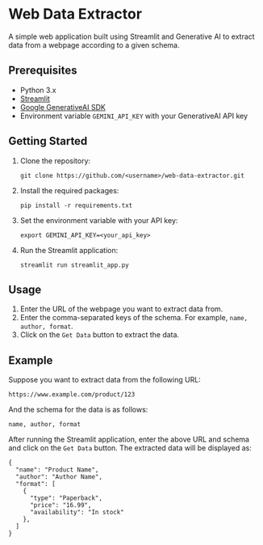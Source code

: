  Web Data Extractor
===============

A simple web application built using Streamlit and Generative AI to extract data from a webpage according to a given schema.

Prerequisites
-------------

* Python 3.x
* [Streamlit](https://streamlit.io/)
* [Google GenerativeAI SDK](https://github.com/google/generative-ai-python)
* Environment variable `GEMINI_API_KEY` with your GenerativeAI API key

Getting Started
---------------

1. Clone the repository:

   ```
   git clone https://github.com/<username>/web-data-extractor.git
   ```

2. Install the required packages:

   ```
   pip install -r requirements.txt
   ```

3. Set the environment variable with your API key:

   ```
   export GEMINI_API_KEY=<your_api_key>
   ```

4. Run the Streamlit application:

   ```
   streamlit run streamlit_app.py
   ```

Usage
-----

1. Enter the URL of the webpage you want to extract data from.
2. Enter the comma-separated keys of the schema. For example, `name, author, format`.
3. Click on the `Get Data` button to extract the data.

Example
-------

Suppose you want to extract data from the following URL:

```
https://www.example.com/product/123
```

And the schema for the data is as follows:

```
name, author, format
```

After running the Streamlit application, enter the above URL and schema and click on the `Get Data` button. The extracted data will be displayed as:

```
{
  "name": "Product Name",
  "author": "Author Name",
  "format": [
    {
      "type": "Paperback",
      "price": "16.99",
      "availability": "In stock"
    },
  ]
}
```